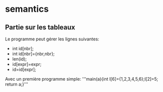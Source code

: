 # semantics

## Partie sur les tableaux 

Le programme peut gérer les lignes suivantes: 
- int id[nbr]; 
- int id[nbr]={nbr,nbr};
- len(id);
- id[expr]=expr;
- id=id[expr]; 

Avec un première programme simple: '''main(a){int l[6]={1,2,3,4,5,6};l[2]=5; return a;}'''

